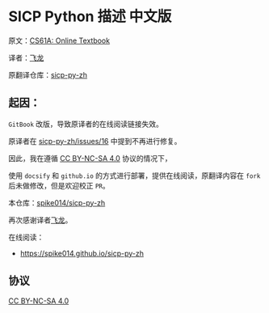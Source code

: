 # SICP Python 描述 中文版

原文：[CS61A: Online Textbook](http://www-inst.eecs.berkeley.edu/~cs61a/sp12/book/)

译者：[飞龙](https://github.com/wizardforcel)

原翻译仓库：[sicp-py-zh](https://github.com/wizardforcel/sicp-py-zh)

## 起因：

`GitBook` 改版，导致原译者的在线阅读链接失效。

原译者在 [sicp-py-zh/issues/16](https://github.com/wizardforcel/sicp-py-zh/issues/16) 中提到不再进行修复。

因此，我在遵循 [CC BY-NC-SA 4.0](http://creativecommons.org/licenses/by-nc-sa/4.0/) 协议的情况下，

使用 `docsify` 和 `github.io` 的方式进行部署，提供在线阅读，原翻译内容在 `fork` 后未做修改，但是欢迎校正 `PR`。

本仓库：[spike014/sicp-py-zh](https://github.com/spike014/sicp-py-zh)

再次感谢译者[飞龙](https://github.com/wizardforcel)。

在线阅读：

- https://spike014.github.io/sicp-py-zh

## 协议

[CC BY-NC-SA 4.0](http://creativecommons.org/licenses/by-nc-sa/4.0/)
